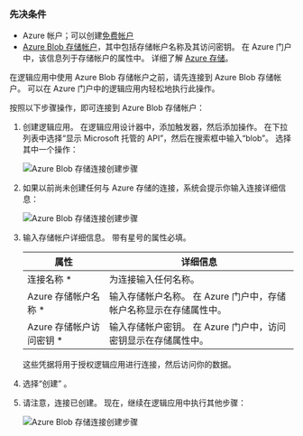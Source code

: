 ### <a name="prerequisites"></a>先决条件
* Azure 帐户；可以创建[免费帐户](https://azure.microsoft.com/free)
* [Azure Blob 存储帐户](../articles/storage/storage-create-storage-account.md)，其中包括存储帐户名称及其访问密钥。 在 Azure 门户中，该信息列于存储帐户的属性中。 详细了解 [Azure 存储](../articles/storage/storage-introduction.md)。

在逻辑应用中使用 Azure Blob 存储帐户之前，请先连接到 Azure Blob 存储帐户。 可以在 Azure 门户中的逻辑应用内轻松地执行此操作。  

按照以下步骤操作，即可连接到 Azure Blob 存储帐户：  

1. 创建逻辑应用。 在逻辑应用设计器中，添加触发器，然后添加操作。 在下拉列表中选择“显示 Microsoft 托管的 API”，然后在搜索框中输入“blob”。 选择其中一个操作：  
   
    ![Azure Blob 存储连接创建步骤](./media/connectors-create-api-azureblobstorage/azureblobstorage-1.png)  
2. 如果以前尚未创建任何与 Azure 存储的连接，系统会提示你输入连接详细信息：   
   
    ![Azure Blob 存储连接创建步骤](./media/connectors-create-api-azureblobstorage/connection-details.png)  
3. 输入存储帐户详细信息。 带有星号的属性必填。
   
   | 属性 | 详细信息 |
   | --- | --- |
   | 连接名称 * |为连接输入任何名称。 |
   | Azure 存储帐户名称 * |输入存储帐户名称。 在 Azure 门户中，存储帐户名称显示在存储属性中。 |
   | Azure 存储帐户访问密钥 * |输入存储帐户密钥。 在 Azure 门户中，访问密钥显示在存储属性中。 |
   
    这些凭据将用于授权逻辑应用进行连接，然后访问你的数据。 
4. 选择“创建” 。
5. 请注意，连接已创建。 现在，继续在逻辑应用中执行其他步骤： 
   
    ![Azure Blob 存储连接创建步骤](./media/connectors-create-api-azureblobstorage/azureblobstorage-3.png)  



<!--HONumber=Nov16_HO3-->


